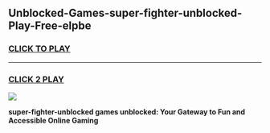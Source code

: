 
## Unblocked-Games-super-fighter-unblocked-Play-Free-elpbe
<h3>
<a href="https://premium76.site?title=super-fighter-unblocked&ref=23A">CLICK TO PLAY</a></h3>
<hr>

<h3>
<a href="https://premium76.site?title=super-fighter-unblocked&ref=23A">CLICK 2 PLAY</a>
  
</h3>

<a href="https://premium76.site?title=super-fighter-unblocked&ref=23A"><img src="https://clearcache.store/games.png"></a>


**super-fighter-unblocked games unblocked: Your Gateway to Fun and Accessible Online Gaming**
